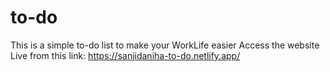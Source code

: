 # to-do
This is a simple to-do list to make your WorkLife easier 
Access the website Live from this link:
https://sanjidaniha-to-do.netlify.app/
